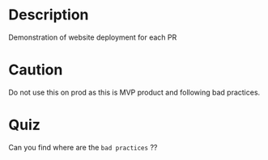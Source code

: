 # Description
Demonstration of website deployment for each PR

# Caution
Do not use this on prod as this is MVP product and following bad practices. 

# Quiz
Can you find where are the `bad practices` ??